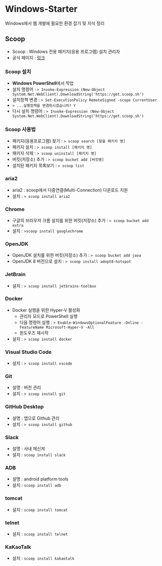 # Windows-Starter
Windows에서 웹 개발에 필요한 환경 잡기 및 지식 정리

## Scoop
* Scoop : Windows 전용 패키지(응용 프로그램) 설치 관리자
* 공식 페이지 : [링크](https://scoop.sh/)

### Scoop 설치
* <b>Windows PowerShell</b>에서 작업 
* 설치 명령어 : `> Invoke-Expression (New-Object System.Net.WebClient).DownloadString('https://get.scoop.sh')`
* 설치정책 변경 : `> Set-ExecutionPolicy RemoteSigned -scope CurrentUser`
* `> ...실행정책을 변경하시겠습니까? Y`
* 다시 설치 명령어 : `> Invoke-Expression (New-Object System.Net.WebClient).DownloadString('https://get.scoop.sh')`

### Scoop 사용법
* 패키지(응용프로그램) 찾기 : `> scoop search [찾을 패키지 명]`
* 패키지 설치 : `> scoop install [패키지 명]`
* 패키지 삭제 : `> scoop uninstall [패키지 명]`
* 버킷(저장소) 추가 : `> scoop bucket add [버킷명]`
* 설치된 패키지 목록보기 : `> scoop list`

### aria2
* aria2 : scoop에서 다중연결(Multi-Connection) 다운로드 지원
* 설치 : `> scoop install aria2`

### Chrome
* 구글의 브라우저 크롬 설치를 위한 버킷(저장소) 추가 : `> scoop bucket add extra`
* 설치 : `>scoop install googlechrome`

### OpenJDK 
* OpenJDK 설치를 위한 버킷(저장소) 추가 : `> scoop bucket add java`
* OpenJDK 8 버전으로 설치 : `> scoop install adopt8-hotspot`

### JetBrain 
* 설치 : `> scoop install jetbrains-toolbox`

### Docker
* Docker 실행을 위한 Hyper-V 활성화 
  - 관리자 모드로 PowerShell 실행
  - 다음 명령어 실행 : `> Enable-WindowsOptionalFeature -Online -FeatureName Microsoft-Hyper-V -All`
  - 윈도우즈 재시작
* 설치 : `> scoop install docker`

### Visual Studio Code
* 설치 : `> scoop install vscode`

### Git
* 설명 : 버전 관리
* 설치 : `> scoop install git`

### GitHub Desktop 
* 설명 : 앱으로 Github 관리 
* 설치 : `> scoop install github`

### Slack
* 설명 : 사내 메신져
* 설치 : `scoop install slack`

### ADB
* 설명 : android platform tools
* 설치 : `scoop install adb`

### tomcat
* 설치 : `scoop install tomcat`

### telnet
* 설치 : `scoop install telnet`

### KaKaoTalk
* 설치 : `scoop install kakaotalk`
